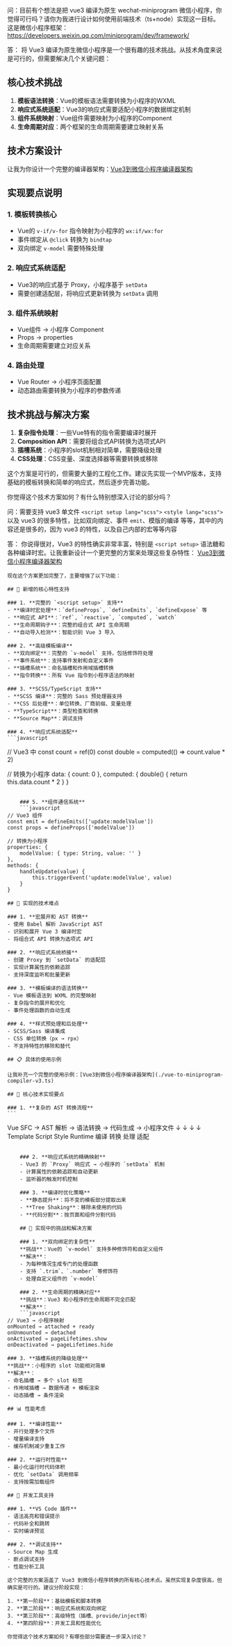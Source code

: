 问：目前有个想法是把  vue3 编译为原生 wechat-miniprogram 微信小程序，你觉得可行吗？请你为我进行设计如何使用前端技术（ts+node）实现这一目标。
这是微信小程序框架：https://developers.weixin.qq.com/miniprogram/dev/framework/

答： 
将 Vue3 编译为原生微信小程序是一个很有趣的技术挑战。从技术角度来说是可行的，但需要解决几个关键问题：

## 核心技术挑战

1. **模板语法转换**：Vue的模板语法需要转换为小程序的WXML
2. **响应式系统适配**：Vue3的响应式需要适配小程序的数据绑定机制
3. **组件系统映射**：Vue组件需要映射为小程序的Component
4. **生命周期对应**：两个框架的生命周期需要建立映射关系

## 技术方案设计

让我为你设计一个完整的编译器架构：[Vue3到微信小程序编译器架构](./vue-to-miniprogram-compiler-v1.ts)

## 实现要点说明

### 1. **模板转换核心**
- Vue的 `v-if/v-for` 指令映射为小程序的 `wx:if/wx:for`
- 事件绑定从 `@click` 转换为 `bindtap`
- 双向绑定 `v-model` 需要特殊处理

### 2. **响应式系统适配**
- Vue3的响应式基于 Proxy，小程序基于 `setData`
- 需要创建适配层，将响应式更新转换为 `setData` 调用

### 3. **组件系统映射**
- Vue组件 → 小程序 Component
- Props → properties
- 生命周期需要建立对应关系

### 4. **路由处理**
- Vue Router → 小程序页面配置
- 动态路由需要转换为小程序的参数传递

## 技术挑战与解决方案

1. **复杂指令处理**：一些Vue特有的指令需要编译时展开
2. **Composition API**：需要将组合式API转换为选项式API
3. **插槽系统**：小程序的slot机制相对简单，需要降级处理
4. **CSS处理**：CSS变量、深度选择器等需要转换或移除

这个方案是可行的，但需要大量的工程化工作。建议先实现一个MVP版本，支持基础的模板转换和简单的响应式，然后逐步完善功能。

你觉得这个技术方案如何？有什么特别想深入讨论的部分吗？


问：需要支持 vue3 单文件 `<script setup lang="scss">` `<style lang="scss">` 以及 vue3 的很多特性，比如双向绑定、事件 `emit`、模版的编译 等等，其中的内容还是很多的，因为 vue3 的特性，以及自己内部的宏等等内容

答：
	你说得很对，Vue3 的特性确实非常丰富，特别是 `<script setup>` 语法糖和各种编译时宏。让我重新设计一个更完整的方案来处理这些复杂特性：
	[Vue3到微信小程序编译器架构](./vue-to-miniprogram-compiler-v2.ts)
	
	
	现在这个方案更加完整了，主要增强了以下功能：
	
	## 🚀 新增的核心特性支持
	
	### 1. **完整的 `<script setup>` 支持**
	- **编译时宏处理**：`defineProps`, `defineEmits`, `defineExpose` 等
	- **响应式 API**：`ref`, `reactive`, `computed`, `watch`
	- **生命周期钩子**：完整的组合式 API 生命周期
	- **自动导入检测**：智能识别 Vue 3 导入
	
	### 2. **高级模板编译**
	- **双向绑定**：完整的 `v-model` 支持，包括修饰符处理
	- **事件系统**：支持事件发射和自定义事件
	- **插槽系统**：命名插槽和作用域插槽转换
	- **指令转换**：所有 Vue 指令到小程序语法的映射
	
	### 3. **SCSS/TypeScript 支持**
	- **SCSS 编译**：完整的 Sass 预处理器支持
	- **CSS 后处理**：单位转换、厂商前缀、变量处理
	- **TypeScript**：类型检查和转换
	- **Source Map**：调试支持
	
	### 4. **响应式系统适配**
	```javascript
// Vue3 中
const count = ref(0)
const double = computed(() => count.value * 2)

// 转换为小程序
data: { count: 0 },
computed: {
	double() { return this.data.count * 2 }
}
```
	
	### 5. **组件通信系统**
	```javascript
// Vue3 组件
const emit = defineEmits(['update:modelValue'])
const props = defineProps(['modelValue'])

// 转换为小程序
properties: {
	modelValue: { type: String, value: '' }
},
methods: {
	handleUpdate(value) {
		this.triggerEvent('update:modelValue', value)
	}
}
```
	
	## 🔧 实现的技术难点
	
	### 1. **宏展开和 AST 转换**
	- 使用 Babel 解析 JavaScript AST
	- 识别和展开 Vue 3 编译时宏
	- 将组合式 API 转换为选项式 API
	
	### 2. **响应式系统桥接**
	- 创建 Proxy 到 `setData` 的适配层
	- 实现计算属性的依赖追踪
	- 支持深度监听和批量更新
	
	### 3. **模板编译的语法转换**
	- Vue 模板语法到 WXML 的完整映射
	- 复杂指令的展开和优化
	- 事件处理函数的自动生成
	
	### 4. **样式预处理和后处理**
	- SCSS/Sass 编译集成
	- CSS 单位转换（px → rpx）
	- 不支持特性的移除和替代
	
	## 📋 具体的使用示例
	
	让我补充一个完整的使用示例：[Vue3到微信小程序编译器架构](./vue-to-miniprogram-compiler-v3.ts)
	
	## 🎯 核心技术实现要点
	
	### 1. **复杂的 AST 转换流程**
	```
Vue SFC → AST 解析 → 语法转换 → 代码生成 → 小程序文件
		↓         ↓         ↓         ↓
	Template  Script   Style    Runtime
		编译      转换     处理      适配
```
	
	### 2. **响应式系统的精确映射**
	- Vue3 的 `Proxy` 响应式 → 小程序的 `setData` 机制
	- 计算属性的依赖追踪和自动更新
	- 监听器的触发时机控制
	
	### 3. **编译时优化策略**
	- **静态提升**：将不变的模板部分提取出来
	- **Tree Shaking**：移除未使用的代码
	- **代码分割**：按页面和组件分割代码
	
	## 🚧 实现中的挑战和解决方案
	
	### 1. **双向绑定的复杂性**
	**挑战**：Vue的 `v-model` 支持多种修饰符和自定义组件
	**解决**：
	- 为每种情况生成专门的处理函数
	- 支持 `.trim`、`.number` 等修饰符
	- 处理自定义组件的 `v-model`
	
	### 2. **生命周期的精确对应**
	**挑战**：Vue3 和小程序的生命周期不完全匹配
	**解决**：
	```javascript
// Vue3 → 小程序映射
onMounted → attached + ready
onUnmounted → detached  
onActivated → pageLifetimes.show
onDeactivated → pageLifetimes.hide
```
	
	### 3. **插槽系统的降级处理**
	**挑战**：小程序的 slot 功能相对简单
	**解决**：
	- 命名插槽 → 多个 slot 标签
	- 作用域插槽 → 数据传递 + 模板渲染
	- 动态插槽 → 条件渲染
	
	## 📊 性能考虑
	
	### 1. **编译性能**
	- 并行处理多个文件
	- 增量编译支持
	- 缓存机制减少重复工作
	
	### 2. **运行时性能**
	- 最小化运行时代码体积
	- 优化 `setData` 调用频率
	- 支持按需加载组件
	
	## 🔧 开发工具支持
	
	### 1. **VS Code 插件**
	- 语法高亮和错误提示
	- 代码补全和跳转
	- 实时编译预览
	
	### 2. **调试支持**
	- Source Map 生成
	- 断点调试支持
	- 性能分析工具
	
	这个完整的方案涵盖了 Vue3 到微信小程序转换的所有核心技术点。虽然实现复杂度很高，但确实是可行的。建议分阶段实现：
	
	1. **第一阶段**：基础模板和脚本转换
	2. **第二阶段**：响应式系统和双向绑定
	3. **第三阶段**：高级特性（插槽、provide/inject等）
	4. **第四阶段**：开发工具和性能优化
	
	你觉得这个技术方案如何？有哪些部分需要进一步深入讨论？